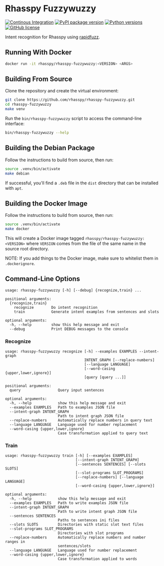 # Rhasspy Fuzzywuzzy

[![Continous Integration](https://github.com/rhasspy/rhasspy-fuzzywuzzy/workflows/Tests/badge.svg)](https://github.com/rhasspy/rhasspy-fuzzywuzzy/actions)
[![PyPI package version](https://img.shields.io/pypi/v/rhasspy-fuzzywuzzy.svg)](https://pypi.org/project/rhasspy-fuzzywuzzy)
[![Python versions](https://img.shields.io/pypi/pyversions/rhasspy-fuzzywuzzy.svg)](https://www.python.org)
[![GitHub license](https://img.shields.io/github/license/rhasspy/rhasspy-fuzzywuzzy.svg)](https://github.com/rhasspy/rhasspy-fuzzywuzzy/blob/master/LICENSE)

Intent recognition for Rhasspy using [rapidfuzz](https://github.com/rhasspy/rapidfuzz).

## Running With Docker

```bash
docker run -it rhasspy/rhasspy-fuzzywuzzy:<VERSION> <ARGS>
```

## Building From Source

Clone the repository and create the virtual environment:

```bash
git clone https://github.com/rhasspy/rhasspy-fuzzywuzzy.git
cd rhasspy-fuzzywuzzy
make venv
```

Run the `bin/rhasspy-fuzzywuzzy` script to access the command-line interface:

```bash
bin/rhasspy-fuzzywuzzy --help
```

## Building the Debian Package

Follow the instructions to build from source, then run:

```bash
source .venv/bin/activate
make debian
```

If successful, you'll find a `.deb` file in the `dist` directory that can be installed with `apt`.

## Building the Docker Image

Follow the instructions to build from source, then run:

```bash
source .venv/bin/activate
make docker
```

This will create a Docker image tagged `rhasspy/rhasspy-fuzzywuzzy:<VERSION>` where `VERSION` comes from the file of the same name in the source root directory.

NOTE: If you add things to the Docker image, make sure to whitelist them in `.dockerignore`.

## Command-Line Options

```
usage: rhasspy-fuzzywuzzy [-h] [--debug] {recognize,train} ...

positional arguments:
  {recognize,train}
    recognize        Do intent recognition
    train            Generate intent examples from sentences and slots

optional arguments:
  -h, --help         show this help message and exit
  --debug            Print DEBUG messages to the console
```

### Recognize

```
usage: rhasspy-fuzzywuzzy recognize [-h] --examples EXAMPLES --intent-graph
                                    INTENT_GRAPH [--replace-numbers]
                                    [--language LANGUAGE]
                                    [--word-casing {upper,lower,ignore}]
                                    [query [query ...]]

positional arguments:
  query                 Query input sentences

optional arguments:
  -h, --help            show this help message and exit
  --examples EXAMPLES   Path to examples JSON file
  --intent-graph INTENT_GRAPH
                        Path to intent graph JSON file
  --replace-numbers     Automatically replace numbers in query text
  --language LANGUAGE   Language used for number replacement
  --word-casing {upper,lower,ignore}
                        Case transformation applied to query text
```

### Train

```
usage: rhasspy-fuzzywuzzy train [-h] [--examples EXAMPLES]
                                [--intent-graph INTENT_GRAPH]
                                [--sentences SENTENCES] [--slots SLOTS]
                                [--slot-programs SLOT_PROGRAMS]
                                [--replace-numbers] [--language LANGUAGE]
                                [--word-casing {upper,lower,ignore}]

optional arguments:
  -h, --help            show this help message and exit
  --examples EXAMPLES   Path to write examples JSON file
  --intent-graph INTENT_GRAPH
                        Path to write intent graph JSON file
  --sentences SENTENCES
                        Paths to sentences ini files
  --slots SLOTS         Directories with static slot text files
  --slot-programs SLOT_PROGRAMS
                        Directories with slot programs
  --replace-numbers     Automatically replace numbers and number ranges in
                        sentences/slots
  --language LANGUAGE   Language used for number replacement
  --word-casing {upper,lower,ignore}
                        Case transformation applied to words
```
